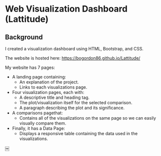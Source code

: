 # Web Visualization Dashboard (Lattitude)

## Background

I created a visualization dashboard using HTML, Bootstrap, and CSS.

The website is hosted here: https://bogordon86.github.io/Lattitude/

My website has 7 pages:

* A landing page containing:
  * An explanation of the project.
  * Links to each visualizations page.
* Four visualization pages, each with:
  * A descriptive title and heading tag.
  * The plot/visualization itself for the selected comparison.
  * A paragraph describing the plot and its significance.
* A comparisons pagethat:
  * Contains all of the visualizations on the same page so we can easily visually compare them.
* Finally, it has a Data Page:
  * Displays a responsive table containing the data used in the visualizations.





￼

